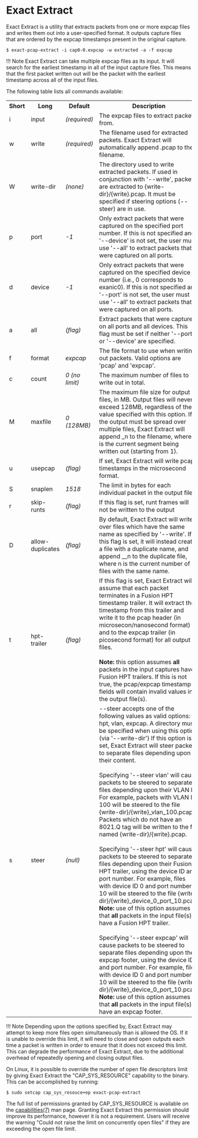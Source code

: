 # Exact Extract

Exact Extract is a utility that extracts packets from one or more expcap files and writes them out into a user-specified format. It outputs capture files that are 
ordered by the expcap timestamps present in the original capture.
    
```
$ exact-pcap-extract -i cap0-0.expcap -w extracted -a -f expcap
```

!!! Note
    Exact Extract can take multiple expcap files as its input. It will search for the earliest timestamp in all of the input capture files. 
    This means that the first packet written out will be the packet with the earliest timestamp across all of the input files.
    
The following table lists all commands available:

<table>
  <tr>
    <th>Short</th>
    <th>Long</th>
    <th>Default</th>
    <th>Description</th>
  </tr>
  <tr>
    <td>i</td>
    <td>input</td>
    <td><em>(required)</em></td>
    <td>
        The expcap files to extract packets from.
    </td>
  </tr>
  <tr>
    <td>w</td>
    <td>write</td>
    <td><em>(required)</em></td>
    <td>
      The filename used for extracted packets. Exact Extract will automatically append .pcap to the filename.
    </td>
  </tr>
  <tr>
    <td>W</td>
    <td>write-dir</td>
    <td><em>(none)</em></td>
    <td>
      The directory used to write extracted packets. If used in conjunction with '--write', packets are extracted to {write-dir}/{write}.pcap. 
      It must be specified if steering options (--steer) are in use.
    </td>
  </tr>
  <tr>
    <td>p</td>
    <td>port</td>
    <td><em>-1</em></td>
    <td>
      Only extract packets that were captured on the specified port number. If this is not specified and '--device' is not set, the user must use '--all' to 
      extract packets that were captured on all ports.
    </td>
  </tr>
  <tr>
    <td>d</td>
    <td>device</td>
    <td><em>-1</em></td>
    <td>
      Only extract packets that were captured on the specified device number (i.e., 0 corresponds to exanic0). If this is not specified and '--port' is not
      set, the user must use '--all' to extract packets that were captured on all ports.
    </td>
  </tr>
  <tr>
    <td>a</td>
    <td>all</td>
    <td><em>(flag)</em></td>
    <td>
      Extract packets that were captured on all ports and all devices. This flag must be set if neither '--port' or '--device' are specified.
    </td>
  </tr>
  <tr>
    <td>f</td>
    <td>format</td>
    <td><em>expcap</em></td>
    <td>
      The file format to use when writing out packets. Valid options are 'pcap' and 'expcap'.
    </td>
  </tr>
  <tr>
    <td>c</td>
    <td>count</td>
    <td><em>0 (no limit)</em></td>
    <td>
      The maximum number of files to write out in total.
    </td>
  </t>
  <tr>
    <td>M</td>
    <td>maxfile</td>
    <td><em>0 (128MB)</em></td>
    <td>
      The maximum file size for output files, in MB. Output files will never exceed 128MB, regardless of the value specified with this option.
      If the output must be spread over multiple files, Exact Extract will append _n to the filename, where n is the current segment being written out
      (starting from 1).
    </td>
  </t>
  <tr>
    <td>u</td>
    <td>usepcap</td>
    <td><em>(flag)</em></td>
    <td>
      If set, Exact Extract will write pcap timestamps in the microsecond format.
    </td>
  </t>
  <tr>
    <td>S</td>
    <td>snaplen</td>
    <td><em>1518</em></td>
    <td>
      The limit in bytes for each individual packet in the output file.
    </td>
  </t>
  <tr>
    <td>r</td>
    <td>skip-runts</td>
    <td><em>(flag)</em></td>
    <td>
      If this flag is set, runt frames will not be written to the output
    </td>
  </t>
  <tr>
    <td>D</td>
    <td>allow-duplicates</td>
    <td><em>(flag)</em></td>
    <td>
      By default, Exact Extract will write over files which have the same name as specified by '--write'. If this flag is set, it will instead create a file
      with a duplicate name, and append __n to the duplicate file, where n is the current number of files with the same name.
    </td>
  </t>
  <tr>
    <td>t</td>
    <td>hpt-trailer</td>
    <td><em>(flag)</em></td>
    <td>
        If this flag is set, Exact Extract will assume that each packet terminates in a Fusion HPT timestamp trailer. It will extract the timestamp from this
        trailer and write it to the pcap header (in microsecon/nanosecond format) and to the expcap trailer (in picosecond format) for all output files.
        <br><br><strong>Note:</strong> this option assumes <strong>all</strong> packets in the input captures have Fusion HPT trailers. If this is not 
        true, the pcap/expcap timestamp fields will contain invalid values in the output file(s).
    </td>
  </t>
  <tr>
    <td>s</td>
    <td>steer</td>
    <td><em>(null)</em></td>
    <td>
        --steer accepts one of the following values as valid options: hpt, vlan, expcap.
        A directory must be specified when using this option (via '--write-dir')
        If this option is set, Exact Extract will steer packets to separate files depending upon their content.
        <br><br>
        Specifying '--steer vlan' will cause packets to be steered to separate files depending upon their VLAN ID. For example, packets with VLAN ID 100 will
        be steered to the file {write-dir}/{write}_vlan_100.pcap. Packets which do not have an 8021.Q tag will be written to the file named 
        {write-dir}/{write}.pcap.
        <br><br>
        Specifying '--steer hpt' will cause packets to be steered to separate files depending upon their Fusion HPT trailer, using the device ID and port
        number. For example, files with device ID 0 and port number 10 will be steered to the file {write-dir}/{write}_device_0_port_10.pcap.
        <br><strong>Note:</strong> use of this option assumes that <strong>all</strong> packets in the input file(s) have a Fusion HPT trailer.
        <br><br>
        Specifying '--steer expcap' will cause packets to be steered to separate files depending upon their expcap footer, using the device ID and port
        number. For example, files with device ID 0 and port number 10 will be steered to the file {write-dir}/{write}_device_0_port_10.pcap.
        <br><strong>Note:</strong> use of this option assumes that <strong>all</strong> packets in the input file(s) have an expcap footer.
    </td>
  </t>
</table>

!!! Note
    Depending upon the options specified by, Exact Extract may attempt to keep more files open simultaneously than is allowed the OS. 
    If it is unable to override this limit, it will need to close and open outputs each time a packet is written in order to ensure that it does not exceed this limit. 
    This can degrade the performance of Exact Extract, due to the additional overhead of repeatedly opening and closing output files.

On Linux, it is possible to override the number of open file descriptors limit by giving Exact Extract the "CAP_SYS_RESOURCE" capability to the binary. 
This can be accomplished by running:

```
$ sudo setcap cap_sys_resouce+ep exact-pcap-extract
```

The full list of permissions granted by CAP_SYS_RESOURCE is available on the [capabilities(7)](https://man7.org/linux/man-pages/man7/capabilities.7.html)
man page. Granting Exact Extract this permission should improve its performance, however it is not a requirement. Users will receive the warning "Could not 
raise the limit on concurrently open files" if they are exceeding the open file limit.
